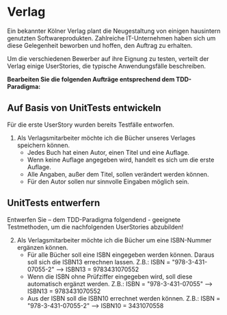 # Verlag
Ein bekannter Kölner Verlag plant die Neugestaltung von einigen hausintern genutzten Softwareprodukten. Zahlreiche IT-Unternehmen haben sich um diese Gelegenheit beworben und hoffen, den Auftrag zu erhalten.

Um die verschiedenen Bewerber auf ihre Eignung zu testen, verteilt der Verlag einige UserStories, die typische Anwendungsfälle beschreiben.

**Bearbeiten Sie die folgenden Aufträge entsprechend dem TDD-Paradigma:**

## Auf Basis von UnitTests entwickeln
Für die erste UserStory wurden bereits Testfälle entworfen. 


1. Als Verlagsmitarbeiter möchte ich die Bücher unseres Verlages speichern können.
    - Jedes Buch hat einen Autor, einen Titel und eine Auflage.
    - Wenn keine Auflage angegeben wird, handelt es sich um die erste Auflage.
    - Alle Angaben, außer dem Titel, sollen verändert werden können.
    - Für den Autor sollen nur sinnvolle Eingaben möglich sein.

## UnitTests entwerfern
Entwerfen Sie – dem TDD-Paradigma folgendend - geeignete Testmethoden, um die nachfolgenden UserStories abzubilden!

2. Als Verlagsmitarbeiter möchte ich die Bücher um eine ISBN-Nummer ergänzen können.
    - Für alle Bücher soll eine ISBN eingegeben werden können. Daraus soll sich die ISBN13 errechnen lassen. Z.B.: ISBN = "978-3-431-07055-2" --> ISBN13 = 9783431070552
    - Wenn die ISBN ohne Prüfziffer eingegeben wird, soll diese automatisch ergänzt werden. Z.B.: ISBN = "978-3-431-07055" --> ISBN13 = 9783431070552
    - Aus der ISBN soll die ISBN10 errechnet werden können. Z.B.: ISBN = "978-3-431-07055-2" --> ISBN10 = 3431070558
